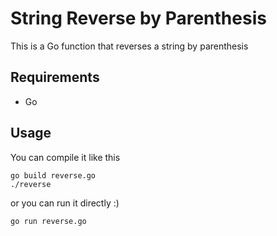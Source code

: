 # String Reverse by Parenthesis

This is a Go function that reverses a string by parenthesis

## Requirements

* Go

## Usage

You can compile it like this

```command-line
go build reverse.go
./reverse
```

or you can run it directly :)

```command-line
go run reverse.go
```
